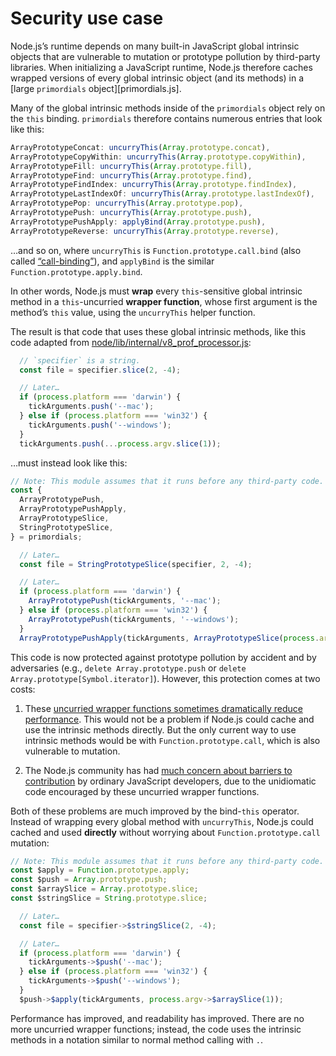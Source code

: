 # Security use case
Node.js’s runtime depends on many built-in JavaScript global intrinsic objects
that are vulnerable to mutation or prototype pollution by third-party libraries.
When initializing a JavaScript runtime, Node.js therefore caches
wrapped versions of every global intrinsic object (and its methods)
in a [large `primordials` object][primordials.js].

Many of the global intrinsic methods inside of the `primordials` object
rely on the `this` binding.
`primordials` therefore contains numerous entries that look like this:
```js
ArrayPrototypeConcat: uncurryThis(Array.prototype.concat),
ArrayPrototypeCopyWithin: uncurryThis(Array.prototype.copyWithin),
ArrayPrototypeFill: uncurryThis(Array.prototype.fill),
ArrayPrototypeFind: uncurryThis(Array.prototype.find),
ArrayPrototypeFindIndex: uncurryThis(Array.prototype.findIndex),
ArrayPrototypeLastIndexOf: uncurryThis(Array.prototype.lastIndexOf),
ArrayPrototypePop: uncurryThis(Array.prototype.pop),
ArrayPrototypePush: uncurryThis(Array.prototype.push),
ArrayPrototypePushApply: applyBind(Array.prototype.push),
ArrayPrototypeReverse: uncurryThis(Array.prototype.reverse),
```
…and so on, where `uncurryThis` is `Function.prototype.call.bind`
(also called [“call-binding”][call-bind]),
and `applyBind` is the similar `Function.prototype.apply.bind`.

[call-bind]: https://npmjs.com/call-bind

In other words, Node.js must **wrap** every `this`-sensitive global intrinsic method
in a `this`-uncurried **wrapper function**,
whose first argument is the method’s `this` value,
using the `uncurryThis` helper function.

The result is that code that uses these global intrinsic methods,
like this code adapted from [node/lib/internal/v8_prof_processor.js][]:
```js
  // `specifier` is a string.
  const file = specifier.slice(2, -4);

  // Later…
  if (process.platform === 'darwin') {
    tickArguments.push('--mac');
  } else if (process.platform === 'win32') {
    tickArguments.push('--windows');
  }
  tickArguments.push(...process.argv.slice(1));
```
…must instead look like this:
```js
// Note: This module assumes that it runs before any third-party code.
const {
  ArrayPrototypePush,
  ArrayPrototypePushApply,
  ArrayPrototypeSlice,
  StringPrototypeSlice,
} = primordials;

  // Later…
  const file = StringPrototypeSlice(specifier, 2, -4);

  // Later…
  if (process.platform === 'darwin') {
    ArrayPrototypePush(tickArguments, '--mac');
  } else if (process.platform === 'win32') {
    ArrayPrototypePush(tickArguments, '--windows');
  }
  ArrayPrototypePushApply(tickArguments, ArrayPrototypeSlice(process.argv, 1));
```

This code is now protected against prototype pollution by accident and by adversaries
(e.g., `delete Array.prototype.push` or `delete Array.prototype[Symbol.iterator]`).
However, this protection comes at two costs:

1. These [uncurried wrapper functions sometimes dramatically reduce performance][#38248].
   This would not be a problem if Node.js could cache
   and use the intrinsic methods directly.
   But the only current way to use intrinsic methods
   would be with `Function.prototype.call`, which is also vulnerable to mutation.

2. The Node.js community has had [much concern about barriers to contribution][#30697]
   by ordinary JavaScript developers, due to the unidiomatic code encouraged by these
   uncurried wrapper functions.

Both of these problems are much improved by the bind-`this` operator.
Instead of wrapping every global method with `uncurryThis`,
Node.js could cached and used **directly**
without worrying about `Function.prototype.call` mutation:

```js
// Note: This module assumes that it runs before any third-party code.
const $apply = Function.prototype.apply;
const $push = Array.prototype.push;
const $arraySlice = Array.prototype.slice;
const $stringSlice = String.prototype.slice;

  // Later…
  const file = specifier->$stringSlice(2, -4);

  // Later…
  if (process.platform === 'darwin') {
    tickArguments->$push('--mac');
  } else if (process.platform === 'win32') {
    tickArguments->$push('--windows');
  }
  $push->$apply(tickArguments, process.argv->$arraySlice(1));
```

Performance has improved, and readability has improved.
There are no more uncurried wrapper functions;
instead, the code uses the intrinsic methods in a notation
similar to normal method calling with `.`.

[node/lib/internal/v8_prof_processor.js]: https://github.com/nodejs/node/blob/e46c680bf2b211bbd52cf959ca17ee98c7f657f5/lib/internal/v8_prof_processor.js
[#38248]: https://github.com/nodejs/node/pull/38248
[#30697]: https://github.com/nodejs/node/issues/30697
